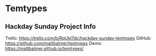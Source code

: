 # Temtypes

## Hackday Sunday Project Info

Trello: https://trello.com/b/RqUkI7dc/hackday-sunday-temtypes
GitHub: https://github.com/mattbalmer/temtypes
Demo: https://mattbalmer.github.io/temtypes/
